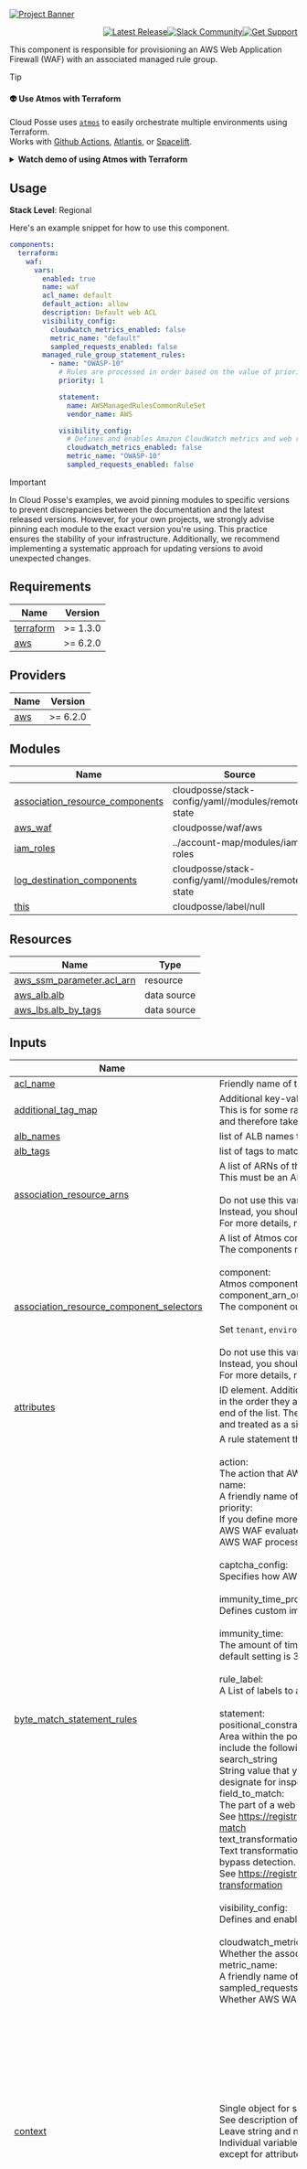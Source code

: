 

<!-- markdownlint-disable -->
<a href="https://cpco.io/homepage"><img src="https://github.com/cloudposse-terraform-components/aws-waf/blob/main/.github/banner.png?raw=true" alt="Project Banner"/></a><br/>


<p align="right"><a href="https://github.com/cloudposse-terraform-components/aws-waf/releases/latest"><img src="https://img.shields.io/github/release/cloudposse-terraform-components/aws-waf.svg?style=for-the-badge" alt="Latest Release"/></a><a href="https://slack.cloudposse.com"><img src="https://slack.cloudposse.com/for-the-badge.svg" alt="Slack Community"/></a><a href="https://cloudposse.com/support/"><img src="https://img.shields.io/badge/Get_Support-success.svg?style=for-the-badge" alt="Get Support"/></a>

</p>
<!-- markdownlint-restore -->

<!--




  ** DO NOT EDIT THIS FILE
  **
  ** This file was automatically generated by the `cloudposse/build-harness`.
  ** 1) Make all changes to `README.yaml`
  ** 2) Run `make init` (you only need to do this once)
  ** 3) Run`make readme` to rebuild this file.
  **
  ** (We maintain HUNDREDS of open source projects. This is how we maintain our sanity.)
  **





-->

This component is responsible for provisioning an AWS Web Application Firewall (WAF) with an associated managed rule
group.


> [!TIP]
> #### 👽 Use Atmos with Terraform
> Cloud Posse uses [`atmos`](https://atmos.tools) to easily orchestrate multiple environments using Terraform. <br/>
> Works with [Github Actions](https://atmos.tools/integrations/github-actions/), [Atlantis](https://atmos.tools/integrations/atlantis), or [Spacelift](https://atmos.tools/integrations/spacelift).
>
> <details>
> <summary><strong>Watch demo of using Atmos with Terraform</strong></summary>
> <img src="https://github.com/cloudposse/atmos/blob/main/docs/demo.gif?raw=true"/><br/>
> <i>Example of running <a href="https://atmos.tools"><code>atmos</code></a> to manage infrastructure from our <a href="https://atmos.tools/quick-start/">Quick Start</a> tutorial.</i>
> </details>





## Usage

**Stack Level**: Regional

Here's an example snippet for how to use this component.

```yaml
components:
  terraform:
    waf:
      vars:
        enabled: true
        name: waf
        acl_name: default
        default_action: allow
        description: Default web ACL
        visibility_config:
          cloudwatch_metrics_enabled: false
          metric_name: "default"
          sampled_requests_enabled: false
        managed_rule_group_statement_rules:
          - name: "OWASP-10"
            # Rules are processed in order based on the value of priority, lowest number first
            priority: 1

            statement:
              name: AWSManagedRulesCommonRuleSet
              vendor_name: AWS

            visibility_config:
              # Defines and enables Amazon CloudWatch metrics and web request sample collection.
              cloudwatch_metrics_enabled: false
              metric_name: "OWASP-10"
              sampled_requests_enabled: false
```

<!-- prettier-ignore-start -->
<!-- prettier-ignore-end -->

> [!IMPORTANT]
> In Cloud Posse's examples, we avoid pinning modules to specific versions to prevent discrepancies between the documentation
> and the latest released versions. However, for your own projects, we strongly advise pinning each module to the exact version
> you're using. This practice ensures the stability of your infrastructure. Additionally, we recommend implementing a systematic
> approach for updating versions to avoid unexpected changes.








<!-- markdownlint-disable -->
## Requirements

| Name | Version |
|------|---------|
| <a name="requirement_terraform"></a> [terraform](#requirement\_terraform) | >= 1.3.0 |
| <a name="requirement_aws"></a> [aws](#requirement\_aws) | >= 6.2.0 |

## Providers

| Name | Version |
|------|---------|
| <a name="provider_aws"></a> [aws](#provider\_aws) | >= 6.2.0 |

## Modules

| Name | Source | Version |
|------|--------|---------|
| <a name="module_association_resource_components"></a> [association\_resource\_components](#module\_association\_resource\_components) | cloudposse/stack-config/yaml//modules/remote-state | 1.8.0 |
| <a name="module_aws_waf"></a> [aws\_waf](#module\_aws\_waf) | cloudposse/waf/aws | 1.12.0 |
| <a name="module_iam_roles"></a> [iam\_roles](#module\_iam\_roles) | ../account-map/modules/iam-roles | n/a |
| <a name="module_log_destination_components"></a> [log\_destination\_components](#module\_log\_destination\_components) | cloudposse/stack-config/yaml//modules/remote-state | 1.8.0 |
| <a name="module_this"></a> [this](#module\_this) | cloudposse/label/null | 0.25.0 |

## Resources

| Name | Type |
|------|------|
| [aws_ssm_parameter.acl_arn](https://registry.terraform.io/providers/hashicorp/aws/latest/docs/resources/ssm_parameter) | resource |
| [aws_alb.alb](https://registry.terraform.io/providers/hashicorp/aws/latest/docs/data-sources/alb) | data source |
| [aws_lbs.alb_by_tags](https://registry.terraform.io/providers/hashicorp/aws/latest/docs/data-sources/lbs) | data source |

## Inputs

| Name | Description | Type | Default | Required |
|------|-------------|------|---------|:--------:|
| <a name="input_acl_name"></a> [acl\_name](#input\_acl\_name) | Friendly name of the ACL. The ACL ARN will be stored in SSM under {ssm\_path\_prefix}/{acl\_name}/arn | `string` | n/a | yes |
| <a name="input_additional_tag_map"></a> [additional\_tag\_map](#input\_additional\_tag\_map) | Additional key-value pairs to add to each map in `tags_as_list_of_maps`. Not added to `tags` or `id`.<br/>This is for some rare cases where resources want additional configuration of tags<br/>and therefore take a list of maps with tag key, value, and additional configuration. | `map(string)` | `{}` | no |
| <a name="input_alb_names"></a> [alb\_names](#input\_alb\_names) | list of ALB names to associate with the web ACL. | `list(string)` | `[]` | no |
| <a name="input_alb_tags"></a> [alb\_tags](#input\_alb\_tags) | list of tags to match one or more ALBs to associate with the web ACL. | `list(map(string))` | `[]` | no |
| <a name="input_association_resource_arns"></a> [association\_resource\_arns](#input\_association\_resource\_arns) | A list of ARNs of the resources to associate with the web ACL.<br/>This must be an ARN of an Application Load Balancer, Amazon API Gateway stage, or AWS AppSync.<br/><br/>Do not use this variable to associate a Cloudfront Distribution.<br/>Instead, you should use the `web_acl_id` property on the `cloudfront_distribution` resource.<br/>For more details, refer to https://docs.aws.amazon.com/waf/latest/APIReference/API_AssociateWebACL.html | `list(string)` | `[]` | no |
| <a name="input_association_resource_component_selectors"></a> [association\_resource\_component\_selectors](#input\_association\_resource\_component\_selectors) | A list of Atmos component selectors to get from the remote state and associate their ARNs with the web ACL.<br/>The components must be Application Load Balancers, Amazon API Gateway stages, or AWS AppSync.<br/><br/>component:<br/>  Atmos component name<br/>component\_arn\_output:<br/>  The component output that defines the component ARN<br/><br/>Set `tenant`, `environment` and `stage` if the components are in different OUs, regions or accounts.<br/><br/>Do not use this variable to select a Cloudfront Distribution component.<br/>Instead, you should use the `web_acl_id` property on the `cloudfront_distribution` resource.<br/>For more details, refer to https://docs.aws.amazon.com/waf/latest/APIReference/API_AssociateWebACL.html | <pre>list(object({<br/>    component            = string<br/>    namespace            = optional(string, null)<br/>    tenant               = optional(string, null)<br/>    environment          = optional(string, null)<br/>    stage                = optional(string, null)<br/>    component_arn_output = string<br/>  }))</pre> | `[]` | no |
| <a name="input_attributes"></a> [attributes](#input\_attributes) | ID element. Additional attributes (e.g. `workers` or `cluster`) to add to `id`,<br/>in the order they appear in the list. New attributes are appended to the<br/>end of the list. The elements of the list are joined by the `delimiter`<br/>and treated as a single ID element. | `list(string)` | `[]` | no |
| <a name="input_byte_match_statement_rules"></a> [byte\_match\_statement\_rules](#input\_byte\_match\_statement\_rules) | A rule statement that defines a string match search for AWS WAF to apply to web requests.<br/><br/>action:<br/>  The action that AWS WAF should take on a web request when it matches the rule's statement.<br/>name:<br/>  A friendly name of the rule.<br/>priority:<br/>  If you define more than one Rule in a WebACL,<br/>  AWS WAF evaluates each request against the rules in order based on the value of priority.<br/>  AWS WAF processes rules with lower priority first.<br/><br/>captcha\_config:<br/>Specifies how AWS WAF should handle CAPTCHA evaluations.<br/><br/>immunity\_time\_property:<br/>  Defines custom immunity time.<br/><br/>  immunity\_time:<br/>  The amount of time, in seconds, that a CAPTCHA or challenge timestamp is considered valid by AWS WAF. The default setting is 300.<br/><br/>rule\_label:<br/>  A List of labels to apply to web requests that match the rule match statement<br/><br/>statement:<br/>  positional\_constraint:<br/>    Area within the portion of a web request that you want AWS WAF to search for search\_string. Valid values include the following: EXACTLY, STARTS\_WITH, ENDS\_WITH, CONTAINS, CONTAINS\_WORD.<br/>  search\_string<br/>    String value that you want AWS WAF to search for. AWS WAF searches only in the part of web requests that you designate for inspection in field\_to\_match.<br/>  field\_to\_match:<br/>    The part of a web request that you want AWS WAF to inspect.<br/>    See https://registry.terraform.io/providers/hashicorp/aws/latest/docs/resources/wafv2_web_acl#field-to-match<br/>  text\_transformation:<br/>    Text transformations eliminate some of the unusual formatting that attackers use in web requests in an effort to bypass detection.<br/>    See https://registry.terraform.io/providers/hashicorp/aws/latest/docs/resources/wafv2_web_acl#text-transformation<br/><br/>visibility\_config:<br/>  Defines and enables Amazon CloudWatch metrics and web request sample collection.<br/><br/>  cloudwatch\_metrics\_enabled:<br/>    Whether the associated resource sends metrics to CloudWatch.<br/>  metric\_name:<br/>    A friendly name of the CloudWatch metric.<br/>  sampled\_requests\_enabled:<br/>    Whether AWS WAF should store a sampling of the web requests that match the rules. | <pre>list(object({<br/>    name     = string<br/>    priority = number<br/>    action   = string<br/>    captcha_config = optional(object({<br/>      immunity_time_property = object({<br/>        immunity_time = number<br/>      })<br/>    }), null)<br/>    rule_label = optional(list(string), null)<br/>    statement  = any<br/>    visibility_config = optional(object({<br/>      cloudwatch_metrics_enabled = optional(bool)<br/>      metric_name                = string<br/>      sampled_requests_enabled   = optional(bool)<br/>    }), null)<br/>  }))</pre> | `null` | no |
| <a name="input_context"></a> [context](#input\_context) | Single object for setting entire context at once.<br/>See description of individual variables for details.<br/>Leave string and numeric variables as `null` to use default value.<br/>Individual variable settings (non-null) override settings in context object,<br/>except for attributes, tags, and additional\_tag\_map, which are merged. | `any` | <pre>{<br/>  "additional_tag_map": {},<br/>  "attributes": [],<br/>  "delimiter": null,<br/>  "descriptor_formats": {},<br/>  "enabled": true,<br/>  "environment": null,<br/>  "id_length_limit": null,<br/>  "label_key_case": null,<br/>  "label_order": [],<br/>  "label_value_case": null,<br/>  "labels_as_tags": [<br/>    "unset"<br/>  ],<br/>  "name": null,<br/>  "namespace": null,<br/>  "regex_replace_chars": null,<br/>  "stage": null,<br/>  "tags": {},<br/>  "tenant": null<br/>}</pre> | no |
| <a name="input_custom_response_body"></a> [custom\_response\_body](#input\_custom\_response\_body) | Defines custom response bodies that can be referenced by custom\_response actions.<br/>The map keys are used as the `key` attribute which is a unique key identifying the custom response body.<br/>content:<br/>  Payload of the custom response.<br/>  The response body can be plain text, HTML or JSON and cannot exceed 4KB in size.<br/>content\_type:<br/>  Content Type of Response Body.<br/>  Valid values are `TEXT_PLAIN`, `TEXT_HTML`, or `APPLICATION_JSON`. | <pre>map(object({<br/>    content      = string<br/>    content_type = string<br/>  }))</pre> | `{}` | no |
| <a name="input_default_action"></a> [default\_action](#input\_default\_action) | Specifies that AWS WAF should allow requests by default. Possible values: `allow`, `block`. | `string` | `"block"` | no |
| <a name="input_default_block_response"></a> [default\_block\_response](#input\_default\_block\_response) | A HTTP response code that is sent when default action is used. Only takes effect if default\_action is set to `block`. | `string` | `null` | no |
| <a name="input_delimiter"></a> [delimiter](#input\_delimiter) | Delimiter to be used between ID elements.<br/>Defaults to `-` (hyphen). Set to `""` to use no delimiter at all. | `string` | `null` | no |
| <a name="input_description"></a> [description](#input\_description) | A friendly description of the WebACL. | `string` | `"Managed by Terraform"` | no |
| <a name="input_descriptor_formats"></a> [descriptor\_formats](#input\_descriptor\_formats) | Describe additional descriptors to be output in the `descriptors` output map.<br/>Map of maps. Keys are names of descriptors. Values are maps of the form<br/>`{<br/>  format = string<br/>  labels = list(string)<br/>}`<br/>(Type is `any` so the map values can later be enhanced to provide additional options.)<br/>`format` is a Terraform format string to be passed to the `format()` function.<br/>`labels` is a list of labels, in order, to pass to `format()` function.<br/>Label values will be normalized before being passed to `format()` so they will be<br/>identical to how they appear in `id`.<br/>Default is `{}` (`descriptors` output will be empty). | `any` | `{}` | no |
| <a name="input_enabled"></a> [enabled](#input\_enabled) | Set to false to prevent the module from creating any resources | `bool` | `null` | no |
| <a name="input_environment"></a> [environment](#input\_environment) | ID element. Usually used for region e.g. 'uw2', 'us-west-2', OR role 'prod', 'staging', 'dev', 'UAT' | `string` | `null` | no |
| <a name="input_geo_allowlist_statement_rules"></a> [geo\_allowlist\_statement\_rules](#input\_geo\_allowlist\_statement\_rules) | A rule statement used to identify a list of allowed countries which should not be blocked by the WAF.<br/><br/>name:<br/>  A friendly name of the rule.<br/>priority:<br/>  If you define more than one Rule in a WebACL,<br/>  AWS WAF evaluates each request against the rules in order based on the value of priority.<br/>  AWS WAF processes rules with lower priority first.<br/><br/>captcha\_config:<br/>Specifies how AWS WAF should handle CAPTCHA evaluations.<br/><br/>immunity\_time\_property:<br/>  Defines custom immunity time.<br/><br/>  immunity\_time:<br/>  The amount of time, in seconds, that a CAPTCHA or challenge timestamp is considered valid by AWS WAF. The default setting is 300.<br/><br/>rule\_label:<br/>  A List of labels to apply to web requests that match the rule match statement<br/><br/>statement:<br/>  country\_codes:<br/>    A list of two-character country codes.<br/>  forwarded\_ip\_config:<br/>    fallback\_behavior:<br/>      The match status to assign to the web request if the request doesn't have a valid IP address in the specified position.<br/>      Possible values: `MATCH`, `NO_MATCH`<br/>    header\_name:<br/>      The name of the HTTP header to use for the IP address.<br/><br/>visibility\_config:<br/>  Defines and enables Amazon CloudWatch metrics and web request sample collection.<br/><br/>  cloudwatch\_metrics\_enabled:<br/>    Whether the associated resource sends metrics to CloudWatch.<br/>  metric\_name:<br/>    A friendly name of the CloudWatch metric.<br/>  sampled\_requests\_enabled:<br/>    Whether AWS WAF should store a sampling of the web requests that match the rules. | <pre>list(object({<br/>    name     = string<br/>    priority = number<br/>    action   = string<br/>    captcha_config = optional(object({<br/>      immunity_time_property = object({<br/>        immunity_time = number<br/>      })<br/>    }), null)<br/>    rule_label = optional(list(string), null)<br/>    statement  = any<br/>    visibility_config = optional(object({<br/>      cloudwatch_metrics_enabled = optional(bool)<br/>      metric_name                = string<br/>      sampled_requests_enabled   = optional(bool)<br/>    }), null)<br/>  }))</pre> | `null` | no |
| <a name="input_geo_match_statement_rules"></a> [geo\_match\_statement\_rules](#input\_geo\_match\_statement\_rules) | A rule statement used to identify web requests based on country of origin.<br/><br/>action:<br/>  The action that AWS WAF should take on a web request when it matches the rule's statement.<br/>name:<br/>  A friendly name of the rule.<br/>priority:<br/>  If you define more than one Rule in a WebACL,<br/>  AWS WAF evaluates each request against the rules in order based on the value of priority.<br/>  AWS WAF processes rules with lower priority first.<br/><br/>captcha\_config:<br/>Specifies how AWS WAF should handle CAPTCHA evaluations.<br/><br/>immunity\_time\_property:<br/>  Defines custom immunity time.<br/><br/>  immunity\_time:<br/>  The amount of time, in seconds, that a CAPTCHA or challenge timestamp is considered valid by AWS WAF. The default setting is 300.<br/><br/>rule\_label:<br/>  A List of labels to apply to web requests that match the rule match statement<br/><br/>statement:<br/>  country\_codes:<br/>    A list of two-character country codes.<br/>  forwarded\_ip\_config:<br/>    fallback\_behavior:<br/>      The match status to assign to the web request if the request doesn't have a valid IP address in the specified position.<br/>      Possible values: `MATCH`, `NO_MATCH`<br/>    header\_name:<br/>      The name of the HTTP header to use for the IP address.<br/><br/>visibility\_config:<br/>  Defines and enables Amazon CloudWatch metrics and web request sample collection.<br/><br/>  cloudwatch\_metrics\_enabled:<br/>    Whether the associated resource sends metrics to CloudWatch.<br/>  metric\_name:<br/>    A friendly name of the CloudWatch metric.<br/>  sampled\_requests\_enabled:<br/>    Whether AWS WAF should store a sampling of the web requests that match the rules. | <pre>list(object({<br/>    name     = string<br/>    priority = number<br/>    action   = string<br/>    captcha_config = optional(object({<br/>      immunity_time_property = object({<br/>        immunity_time = number<br/>      })<br/>    }), null)<br/>    rule_label = optional(list(string), null)<br/>    statement  = any<br/>    visibility_config = optional(object({<br/>      cloudwatch_metrics_enabled = optional(bool)<br/>      metric_name                = string<br/>      sampled_requests_enabled   = optional(bool)<br/>    }), null)<br/>  }))</pre> | `null` | no |
| <a name="input_id_length_limit"></a> [id\_length\_limit](#input\_id\_length\_limit) | Limit `id` to this many characters (minimum 6).<br/>Set to `0` for unlimited length.<br/>Set to `null` for keep the existing setting, which defaults to `0`.<br/>Does not affect `id_full`. | `number` | `null` | no |
| <a name="input_ip_set_reference_statement_rules"></a> [ip\_set\_reference\_statement\_rules](#input\_ip\_set\_reference\_statement\_rules) | A rule statement used to detect web requests coming from particular IP addresses or address ranges.<br/><br/>action:<br/>  The action that AWS WAF should take on a web request when it matches the rule's statement.<br/>name:<br/>  A friendly name of the rule.<br/>priority:<br/>  If you define more than one Rule in a WebACL,<br/>  AWS WAF evaluates each request against the rules in order based on the value of priority.<br/>  AWS WAF processes rules with lower priority first.<br/><br/>captcha\_config:<br/>Specifies how AWS WAF should handle CAPTCHA evaluations.<br/><br/>immunity\_time\_property:<br/>  Defines custom immunity time.<br/><br/>  immunity\_time:<br/>  The amount of time, in seconds, that a CAPTCHA or challenge timestamp is considered valid by AWS WAF. The default setting is 300.<br/><br/>rule\_label:<br/>  A List of labels to apply to web requests that match the rule match statement<br/><br/>statement:<br/>  arn:<br/>    The ARN of the IP Set that this statement references.<br/>  ip\_set:<br/>    Defines a new IP Set<br/><br/>    description:<br/>      A friendly description of the IP Set<br/>    addresses:<br/>      Contains an array of strings that specifies zero or more IP addresses or blocks of IP addresses.<br/>      All addresses must be specified using Classless Inter-Domain Routing (CIDR) notation.<br/>    ip\_address\_version:<br/>      Specify `IPV4` or `IPV6`<br/>  ip\_set\_forwarded\_ip\_config:<br/>    fallback\_behavior:<br/>      The match status to assign to the web request if the request doesn't have a valid IP address in the specified position.<br/>      Possible values: `MATCH`, `NO_MATCH`<br/>    header\_name:<br/>      The name of the HTTP header to use for the IP address.<br/>    position:<br/>      The position in the header to search for the IP address.<br/>      Possible values include: `FIRST`, `LAST`, or `ANY`.<br/><br/>visibility\_config:<br/>  Defines and enables Amazon CloudWatch metrics and web request sample collection.<br/><br/>  cloudwatch\_metrics\_enabled:<br/>    Whether the associated resource sends metrics to CloudWatch.<br/>  metric\_name:<br/>    A friendly name of the CloudWatch metric.<br/>  sampled\_requests\_enabled:<br/>    Whether AWS WAF should store a sampling of the web requests that match the rules. | <pre>list(object({<br/>    name     = string<br/>    priority = number<br/>    action   = string<br/>    captcha_config = optional(object({<br/>      immunity_time_property = object({<br/>        immunity_time = number<br/>      })<br/>    }), null)<br/>    rule_label = optional(list(string), null)<br/>    statement  = any<br/>    visibility_config = optional(object({<br/>      cloudwatch_metrics_enabled = optional(bool)<br/>      metric_name                = string<br/>      sampled_requests_enabled   = optional(bool)<br/>    }), null)<br/>  }))</pre> | `null` | no |
| <a name="input_label_key_case"></a> [label\_key\_case](#input\_label\_key\_case) | Controls the letter case of the `tags` keys (label names) for tags generated by this module.<br/>Does not affect keys of tags passed in via the `tags` input.<br/>Possible values: `lower`, `title`, `upper`.<br/>Default value: `title`. | `string` | `null` | no |
| <a name="input_label_order"></a> [label\_order](#input\_label\_order) | The order in which the labels (ID elements) appear in the `id`.<br/>Defaults to ["namespace", "environment", "stage", "name", "attributes"].<br/>You can omit any of the 6 labels ("tenant" is the 6th), but at least one must be present. | `list(string)` | `null` | no |
| <a name="input_label_value_case"></a> [label\_value\_case](#input\_label\_value\_case) | Controls the letter case of ID elements (labels) as included in `id`,<br/>set as tag values, and output by this module individually.<br/>Does not affect values of tags passed in via the `tags` input.<br/>Possible values: `lower`, `title`, `upper` and `none` (no transformation).<br/>Set this to `title` and set `delimiter` to `""` to yield Pascal Case IDs.<br/>Default value: `lower`. | `string` | `null` | no |
| <a name="input_labels_as_tags"></a> [labels\_as\_tags](#input\_labels\_as\_tags) | Set of labels (ID elements) to include as tags in the `tags` output.<br/>Default is to include all labels.<br/>Tags with empty values will not be included in the `tags` output.<br/>Set to `[]` to suppress all generated tags.<br/>**Notes:**<br/>  The value of the `name` tag, if included, will be the `id`, not the `name`.<br/>  Unlike other `null-label` inputs, the initial setting of `labels_as_tags` cannot be<br/>  changed in later chained modules. Attempts to change it will be silently ignored. | `set(string)` | <pre>[<br/>  "default"<br/>]</pre> | no |
| <a name="input_log_destination_component_selectors"></a> [log\_destination\_component\_selectors](#input\_log\_destination\_component\_selectors) | A list of Atmos component selectors to get from the remote state and associate their names/ARNs with the WAF logs.<br/>The components must be Amazon Kinesis Data Firehose, CloudWatch Log Group, or S3 bucket.<br/><br/>component:<br/>  Atmos component name<br/>component\_output:<br/>  The component output that defines the component name or ARN<br/><br/>Set `tenant`, `environment` and `stage` if the components are in different OUs, regions or accounts.<br/><br/>Note: data firehose, log group, or bucket name must be prefixed with `aws-waf-logs-`,<br/>e.g. `aws-waf-logs-example-firehose`, `aws-waf-logs-example-log-group`, or `aws-waf-logs-example-bucket`. | <pre>list(object({<br/>    component        = string<br/>    namespace        = optional(string, null)<br/>    tenant           = optional(string, null)<br/>    environment      = optional(string, null)<br/>    stage            = optional(string, null)<br/>    component_output = string<br/>  }))</pre> | `[]` | no |
| <a name="input_log_destination_configs"></a> [log\_destination\_configs](#input\_log\_destination\_configs) | A list of resource names/ARNs to associate Amazon Kinesis Data Firehose, Cloudwatch Log log group, or S3 bucket with the WAF logs.<br/>Note: data firehose, log group, or bucket name must be prefixed with `aws-waf-logs-`,<br/>e.g. `aws-waf-logs-example-firehose`, `aws-waf-logs-example-log-group`, or `aws-waf-logs-example-bucket`. | `list(string)` | `[]` | no |
| <a name="input_logging_filter"></a> [logging\_filter](#input\_logging\_filter) | A configuration block that specifies which web requests are kept in the logs and which are dropped.<br/>You can filter on the rule action and on the web request labels that were applied by matching rules during web ACL evaluation. | <pre>object({<br/>    default_behavior = string<br/>    filter = list(object({<br/>      behavior    = string<br/>      requirement = string<br/>      condition = list(object({<br/>        action_condition = optional(object({<br/>          action = string<br/>        }), null)<br/>        label_name_condition = optional(object({<br/>          label_name = string<br/>        }), null)<br/>      }))<br/>    }))<br/>  })</pre> | `null` | no |
| <a name="input_managed_rule_group_statement_rules"></a> [managed\_rule\_group\_statement\_rules](#input\_managed\_rule\_group\_statement\_rules) | A rule statement used to run the rules that are defined in a managed rule group.<br/><br/>name:<br/>  A friendly name of the rule.<br/>priority:<br/>  If you define more than one Rule in a WebACL,<br/>  AWS WAF evaluates each request against the rules in order based on the value of priority.<br/>  AWS WAF processes rules with lower priority first.<br/><br/>override\_action:<br/>  The override action to apply to the rules in a rule group.<br/>  Possible values: `count`, `none`<br/><br/>captcha\_config:<br/>Specifies how AWS WAF should handle CAPTCHA evaluations.<br/><br/>immunity\_time\_property:<br/>  Defines custom immunity time.<br/><br/>  immunity\_time:<br/>  The amount of time, in seconds, that a CAPTCHA or challenge timestamp is considered valid by AWS WAF. The default setting is 300.<br/><br/>rule\_label:<br/>  A List of labels to apply to web requests that match the rule match statement<br/><br/>statement:<br/>  name:<br/>    The name of the managed rule group.<br/>  vendor\_name:<br/>    The name of the managed rule group vendor.<br/>  version:<br/>    The version of the managed rule group.<br/>    You can set `Version_1.0` or `Version_1.1` etc. If you want to use the default version, do not set anything.<br/>  scope\_down\_not\_statement\_enabled:<br/>    Whether to wrap the scope\_down\_statement inside of a not\_statement.<br/>    Refer to https://docs.aws.amazon.com/waf/latest/developerguide/waf-bot-control-example-scope-down-your-bot.html<br/>  scope\_down\_statement:<br/>    Nested statement that narrows the scope of the rate-based statement to matching web requests.<br/>  rule\_action\_override:<br/>    Action settings to use in the place of the rule actions that are configured inside the rule group.<br/>    You specify one override for each rule whose action you want to change.<br/>  managed\_rule\_group\_configs:<br/>    Additional information that's used by a managed rule group. Only one rule attribute is allowed in each config.<br/>    Refer to https://docs.aws.amazon.com/waf/latest/developerguide/aws-managed-rule-groups-list.html for more details.<br/><br/>visibility\_config:<br/>  Defines and enables Amazon CloudWatch metrics and web request sample collection.<br/><br/>  cloudwatch\_metrics\_enabled:<br/>    Whether the associated resource sends metrics to CloudWatch.<br/>  metric\_name:<br/>    A friendly name of the CloudWatch metric.<br/>  sampled\_requests\_enabled:<br/>    Whether AWS WAF should store a sampling of the web requests that match the rules. | <pre>list(object({<br/>    name            = string<br/>    priority        = number<br/>    override_action = optional(string)<br/>    captcha_config = optional(object({<br/>      immunity_time_property = object({<br/>        immunity_time = number<br/>      })<br/>    }), null)<br/>    rule_label = optional(list(string), null)<br/>    statement = object({<br/>      name                             = string<br/>      vendor_name                      = string<br/>      version                          = optional(string)<br/>      scope_down_not_statement_enabled = optional(bool, false)<br/>      scope_down_statement = optional(object({<br/>        byte_match_statement = object({<br/>          positional_constraint = string<br/>          search_string         = string<br/>          field_to_match = object({<br/>            all_query_arguments   = optional(bool)<br/>            body                  = optional(bool)<br/>            method                = optional(bool)<br/>            query_string          = optional(bool)<br/>            single_header         = optional(object({ name = string }))<br/>            single_query_argument = optional(object({ name = string }))<br/>            uri_path              = optional(bool)<br/>          })<br/>          text_transformation = list(object({<br/>            priority = number<br/>            type     = string<br/>          }))<br/>        })<br/>      }), null)<br/>      rule_action_override = optional(map(object({<br/>        action = string<br/>        custom_request_handling = optional(object({<br/>          insert_header = object({<br/>            name  = string<br/>            value = string<br/>          })<br/>        }), null)<br/>        custom_response = optional(object({<br/>          response_code = string<br/>          response_header = optional(object({<br/>            name  = string<br/>            value = string<br/>          }), null)<br/>        }), null)<br/>      })), null)<br/>      managed_rule_group_configs = optional(list(object({<br/>        aws_managed_rules_anti_ddos_rule_set = optional(object({<br/>          sensitivity_to_block = optional(string)<br/>          client_side_action_config = optional(object({<br/>            challenge = object({<br/>              usage_of_action = string<br/>              sensitivity     = optional(string)<br/>              exempt_uri_regular_expression = optional(list(object({<br/>                regex_string = string<br/>              })))<br/>            })<br/>          }))<br/>        }))<br/>        aws_managed_rules_bot_control_rule_set = optional(object({<br/>          inspection_level        = string<br/>          enable_machine_learning = optional(bool, true)<br/>        }), null)<br/>        aws_managed_rules_atp_rule_set = optional(object({<br/>          enable_regex_in_path = optional(bool)<br/>          login_path           = string<br/>          request_inspection = optional(object({<br/>            payload_type = string<br/>            password_field = object({<br/>              identifier = string<br/>            })<br/>            username_field = object({<br/>              identifier = string<br/>            })<br/>          }), null)<br/>          response_inspection = optional(object({<br/>            body_contains = optional(object({<br/>              success_strings = list(string)<br/>              failure_strings = list(string)<br/>            }), null)<br/>            header = optional(object({<br/>              name           = string<br/>              success_values = list(string)<br/>              failure_values = list(string)<br/>            }), null)<br/>            json = optional(object({<br/><br/>              identifier      = string<br/>              success_strings = list(string)<br/>              failure_strings = list(string)<br/>            }), null)<br/>            status_code = optional(object({<br/>              success_codes = list(string)<br/>              failure_codes = list(string)<br/>            }), null)<br/>          }), null)<br/>        }), null)<br/>      })), null)<br/>    })<br/>    visibility_config = optional(object({<br/>      cloudwatch_metrics_enabled = optional(bool)<br/>      metric_name                = string<br/>      sampled_requests_enabled   = optional(bool)<br/>    }), null)<br/>  }))</pre> | `null` | no |
| <a name="input_name"></a> [name](#input\_name) | ID element. Usually the component or solution name, e.g. 'app' or 'jenkins'.<br/>This is the only ID element not also included as a `tag`.<br/>The "name" tag is set to the full `id` string. There is no tag with the value of the `name` input. | `string` | `null` | no |
| <a name="input_namespace"></a> [namespace](#input\_namespace) | ID element. Usually an abbreviation of your organization name, e.g. 'eg' or 'cp', to help ensure generated IDs are globally unique | `string` | `null` | no |
| <a name="input_rate_based_statement_rules"></a> [rate\_based\_statement\_rules](#input\_rate\_based\_statement\_rules) | A rate-based rule tracks the rate of requests for each originating IP address,<br/>and triggers the rule action when the rate exceeds a limit that you specify on the number of requests in any 5-minute time span.<br/><br/>action:<br/>  The action that AWS WAF should take on a web request when it matches the rule's statement.<br/>name:<br/>  A friendly name of the rule.<br/>priority:<br/>  If you define more than one Rule in a WebACL,<br/>  AWS WAF evaluates each request against the rules in order based on the value of priority.<br/>  AWS WAF processes rules with lower priority first.<br/><br/>captcha\_config:<br/>Specifies how AWS WAF should handle CAPTCHA evaluations.<br/><br/>immunity\_time\_property:<br/>  Defines custom immunity time.<br/><br/>  immunity\_time:<br/>  The amount of time, in seconds, that a CAPTCHA or challenge timestamp is considered valid by AWS WAF. The default setting is 300.<br/><br/>rule\_label:<br/>  A List of labels to apply to web requests that match the rule match statement<br/><br/>statement:<br/>  aggregate\_key\_type:<br/>    Setting that indicates how to aggregate the request counts.<br/>    Possible values include: `FORWARDED_IP` or `IP`<br/>  limit:<br/>    The limit on requests per 5-minute period for a single originating IP address.<br/>  evaluation\_window\_sec:<br/>    The amount of time, in seconds, that AWS WAF should include in its request counts, looking back from the current time.<br/>    Valid values are 60, 120, 300, and 600. Defaults to 300 (5 minutes).<br/>  forwarded\_ip\_config:<br/>    fallback\_behavior:<br/>      The match status to assign to the web request if the request doesn't have a valid IP address in the specified position.<br/>      Possible values: `MATCH`, `NO_MATCH`<br/>    header\_name:<br/>      The name of the HTTP header to use for the IP address.<br/>  byte\_match\_statement:<br/>    field\_to\_match:<br/>      Part of a web request that you want AWS WAF to inspect.<br/>    positional\_constraint:<br/>      Area within the portion of a web request that you want AWS WAF to search for search\_string.<br/>      Valid values include the following: `EXACTLY`, `STARTS_WITH`, `ENDS_WITH`, `CONTAINS`, `CONTAINS_WORD`.<br/>    search\_string:<br/>      String value that you want AWS WAF to search for.<br/>      AWS WAF searches only in the part of web requests that you designate for inspection in `field_to_match`.<br/>      The maximum length of the value is 50 bytes.<br/>    text\_transformation:<br/>      Text transformations eliminate some of the unusual formatting that attackers use in web requests in an effort to bypass detection.<br/>      See https://registry.terraform.io/providers/hashicorp/aws/latest/docs/resources/wafv2_web_acl#text-transformation<br/><br/>visibility\_config:<br/>  Defines and enables Amazon CloudWatch metrics and web request sample collection.<br/><br/>  cloudwatch\_metrics\_enabled:<br/>    Whether the associated resource sends metrics to CloudWatch.<br/>  metric\_name:<br/>    A friendly name of the CloudWatch metric.<br/>  sampled\_requests\_enabled:<br/>    Whether AWS WAF should store a sampling of the web requests that match the rules. | <pre>list(object({<br/>    name     = string<br/>    priority = number<br/>    action   = string<br/>    captcha_config = optional(object({<br/>      immunity_time_property = object({<br/>        immunity_time = number<br/>      })<br/>    }), null)<br/>    rule_label = optional(list(string), null)<br/>    statement = object({<br/>      limit                 = number<br/>      aggregate_key_type    = string<br/>      evaluation_window_sec = optional(number)<br/>      forwarded_ip_config = optional(object({<br/>        fallback_behavior = string<br/>        header_name       = string<br/>      }), null)<br/>      scope_down_statement = optional(object({<br/>        byte_match_statement = object({<br/>          positional_constraint = string<br/>          search_string         = string<br/>          field_to_match = object({<br/>            all_query_arguments   = optional(bool)<br/>            body                  = optional(bool)<br/>            method                = optional(bool)<br/>            query_string          = optional(bool)<br/>            single_header         = optional(object({ name = string }))<br/>            single_query_argument = optional(object({ name = string }))<br/>            uri_path              = optional(bool)<br/>          })<br/>          text_transformation = list(object({<br/>            priority = number<br/>            type     = string<br/>          }))<br/>        })<br/>      }), null)<br/>    })<br/>    visibility_config = optional(object({<br/>      cloudwatch_metrics_enabled = optional(bool)<br/>      metric_name                = string<br/>      sampled_requests_enabled   = optional(bool)<br/>    }), null)<br/>  }))</pre> | `null` | no |
| <a name="input_redacted_fields"></a> [redacted\_fields](#input\_redacted\_fields) | The parts of the request that you want to keep out of the logs.<br/>You can only specify one of the following: `method`, `query_string`, `single_header`, or `uri_path`<br/><br/>method:<br/>  Whether to enable redaction of the HTTP method.<br/>  The method indicates the type of operation that the request is asking the origin to perform.<br/>uri\_path:<br/>  Whether to enable redaction of the URI path.<br/>  This is the part of a web request that identifies a resource.<br/>query\_string:<br/>  Whether to enable redaction of the query string.<br/>  This is the part of a URL that appears after a `?` character, if any.<br/>single\_header:<br/>  The list of names of the query headers to redact. | <pre>map(object({<br/>    method        = optional(bool, false)<br/>    uri_path      = optional(bool, false)<br/>    query_string  = optional(bool, false)<br/>    single_header = optional(list(string), null)<br/>  }))</pre> | `{}` | no |
| <a name="input_regex_match_statement_rules"></a> [regex\_match\_statement\_rules](#input\_regex\_match\_statement\_rules) | A rule statement used to search web request components for a match against a single regular expression.<br/><br/>action:<br/>  The action that AWS WAF should take on a web request when it matches the rule's statement.<br/>name:<br/>  A friendly name of the rule.<br/>priority:<br/>  If you define more than one Rule in a WebACL,<br/>  AWS WAF evaluates each request against the rules in order based on the value of priority.<br/>  AWS WAF processes rules with lower priority first.<br/><br/>captcha\_config:<br/>Specifies how AWS WAF should handle CAPTCHA evaluations.<br/><br/>immunity\_time\_property:<br/>  Defines custom immunity time.<br/><br/>  immunity\_time:<br/>  The amount of time, in seconds, that a CAPTCHA or challenge timestamp is considered valid by AWS WAF. The default setting is 300.<br/><br/>rule\_label:<br/>  A List of labels to apply to web requests that match the rule match statement<br/><br/>statement:<br/>  regex\_string:<br/>    String representing the regular expression. Minimum of 1 and maximum of 512 characters.<br/>  field\_to\_match:<br/>    The part of a web request that you want AWS WAF to inspect.<br/>    See https://registry.terraform.io/providers/hashicorp/aws/latest/docs/resources/wafv2_web_acl.html#field_to_match<br/>  text\_transformation:<br/>    Text transformations eliminate some of the unusual formatting that attackers use in web requests in an effort to bypass detection. At least one required.<br/>    See https://registry.terraform.io/providers/hashicorp/aws/latest/docs/resources/wafv2_web_acl#text-transformation<br/><br/>visibility\_config:<br/>  Defines and enables Amazon CloudWatch metrics and web request sample collection.<br/><br/>  cloudwatch\_metrics\_enabled:<br/>    Whether the associated resource sends metrics to CloudWatch.<br/>  metric\_name:<br/>    A friendly name of the CloudWatch metric.<br/>  sampled\_requests\_enabled:<br/>    Whether AWS WAF should store a sampling of the web requests that match the rules. | <pre>list(object({<br/>    name     = string<br/>    priority = number<br/>    action   = string<br/>    captcha_config = optional(object({<br/>      immunity_time_property = object({<br/>        immunity_time = number<br/>      })<br/>    }), null)<br/>    rule_label = optional(list(string), null)<br/>    statement  = any<br/>    visibility_config = optional(object({<br/>      cloudwatch_metrics_enabled = optional(bool)<br/>      metric_name                = string<br/>      sampled_requests_enabled   = optional(bool)<br/>    }), null)<br/>  }))</pre> | `null` | no |
| <a name="input_regex_pattern_set_reference_statement_rules"></a> [regex\_pattern\_set\_reference\_statement\_rules](#input\_regex\_pattern\_set\_reference\_statement\_rules) | A rule statement used to search web request components for matches with regular expressions.<br/><br/>action:<br/>  The action that AWS WAF should take on a web request when it matches the rule's statement.<br/>name:<br/>  A friendly name of the rule.<br/>priority:<br/>  If you define more than one Rule in a WebACL,<br/>  AWS WAF evaluates each request against the rules in order based on the value of priority.<br/>  AWS WAF processes rules with lower priority first.<br/><br/>captcha\_config:<br/>Specifies how AWS WAF should handle CAPTCHA evaluations.<br/><br/>immunity\_time\_property:<br/>  Defines custom immunity time.<br/><br/>  immunity\_time:<br/>  The amount of time, in seconds, that a CAPTCHA or challenge timestamp is considered valid by AWS WAF. The default setting is 300.<br/><br/>rule\_label:<br/>  A List of labels to apply to web requests that match the rule match statement<br/><br/>statement:<br/>  arn:<br/>    The Amazon Resource Name (ARN) of the Regex Pattern Set that this statement references.<br/>  field\_to\_match:<br/>    The part of a web request that you want AWS WAF to inspect.<br/>    See https://registry.terraform.io/providers/hashicorp/aws/latest/docs/resources/wafv2_web_acl#field-to-match<br/>  text\_transformation:<br/>    Text transformations eliminate some of the unusual formatting that attackers use in web requests in an effort to bypass detection.<br/>    See https://registry.terraform.io/providers/hashicorp/aws/latest/docs/resources/wafv2_web_acl#text-transformation<br/><br/>visibility\_config:<br/>  Defines and enables Amazon CloudWatch metrics and web request sample collection.<br/><br/>  cloudwatch\_metrics\_enabled:<br/>    Whether the associated resource sends metrics to CloudWatch.<br/>  metric\_name:<br/>    A friendly name of the CloudWatch metric.<br/>  sampled\_requests\_enabled:<br/>    Whether AWS WAF should store a sampling of the web requests that match the rules. | <pre>list(object({<br/>    name     = string<br/>    priority = number<br/>    action   = string<br/>    captcha_config = optional(object({<br/>      immunity_time_property = object({<br/>        immunity_time = number<br/>      })<br/>    }), null)<br/>    rule_label = optional(list(string), null)<br/>    statement  = any<br/>    visibility_config = optional(object({<br/>      cloudwatch_metrics_enabled = optional(bool)<br/>      metric_name                = string<br/>      sampled_requests_enabled   = optional(bool)<br/>    }), null)<br/>  }))</pre> | `null` | no |
| <a name="input_regex_replace_chars"></a> [regex\_replace\_chars](#input\_regex\_replace\_chars) | Terraform regular expression (regex) string.<br/>Characters matching the regex will be removed from the ID elements.<br/>If not set, `"/[^a-zA-Z0-9-]/"` is used to remove all characters other than hyphens, letters and digits. | `string` | `null` | no |
| <a name="input_region"></a> [region](#input\_region) | AWS Region | `string` | n/a | yes |
| <a name="input_rule_group_reference_statement_rules"></a> [rule\_group\_reference\_statement\_rules](#input\_rule\_group\_reference\_statement\_rules) | A rule statement used to run the rules that are defined in an WAFv2 Rule Group.<br/><br/>name:<br/>  A friendly name of the rule.<br/>priority:<br/>  If you define more than one Rule in a WebACL,<br/>  AWS WAF evaluates each request against the rules in order based on the value of priority.<br/>  AWS WAF processes rules with lower priority first.<br/><br/>override\_action:<br/>  The override action to apply to the rules in a rule group.<br/>  Possible values: `count`, `none`<br/><br/>captcha\_config:<br/>Specifies how AWS WAF should handle CAPTCHA evaluations.<br/><br/>immunity\_time\_property:<br/>  Defines custom immunity time.<br/><br/>  immunity\_time:<br/>  The amount of time, in seconds, that a CAPTCHA or challenge timestamp is considered valid by AWS WAF. The default setting is 300.<br/><br/>rule\_label:<br/>  A List of labels to apply to web requests that match the rule match statement<br/><br/>statement:<br/>  arn:<br/>    The ARN of the `aws_wafv2_rule_group` resource.<br/>  rule\_action\_override:<br/>    Action settings to use in the place of the rule actions that are configured inside the rule group.<br/>    You specify one override for each rule whose action you want to change.<br/><br/>visibility\_config:<br/>  Defines and enables Amazon CloudWatch metrics and web request sample collection.<br/><br/>  cloudwatch\_metrics\_enabled:<br/>    Whether the associated resource sends metrics to CloudWatch.<br/>  metric\_name:<br/>    A friendly name of the CloudWatch metric.<br/>  sampled\_requests\_enabled:<br/>    Whether AWS WAF should store a sampling of the web requests that match the rules. | <pre>list(object({<br/>    name            = string<br/>    priority        = number<br/>    override_action = optional(string)<br/>    captcha_config = optional(object({<br/>      immunity_time_property = object({<br/>        immunity_time = number<br/>      })<br/>    }), null)<br/>    rule_label = optional(list(string), null)<br/>    statement = object({<br/>      arn = string<br/>      rule_action_override = optional(map(object({<br/>        action = string<br/>        custom_request_handling = optional(object({<br/>          insert_header = object({<br/>            name  = string<br/>            value = string<br/>          })<br/>        }), null)<br/>        custom_response = optional(object({<br/>          response_code = string<br/>          response_header = optional(object({<br/>            name  = string<br/>            value = string<br/>          }), null)<br/>        }), null)<br/>      })), null)<br/>    })<br/>    visibility_config = optional(object({<br/>      cloudwatch_metrics_enabled = optional(bool)<br/>      metric_name                = string<br/>      sampled_requests_enabled   = optional(bool)<br/>    }), null)<br/>  }))</pre> | `null` | no |
| <a name="input_scope"></a> [scope](#input\_scope) | Specifies whether this is for an AWS CloudFront distribution or for a regional application.<br/>Possible values are `CLOUDFRONT` or `REGIONAL`.<br/>To work with CloudFront, you must also specify the region us-east-1 (N. Virginia) on the AWS provider. | `string` | `"REGIONAL"` | no |
| <a name="input_size_constraint_statement_rules"></a> [size\_constraint\_statement\_rules](#input\_size\_constraint\_statement\_rules) | A rule statement that uses a comparison operator to compare a number of bytes against the size of a request component.<br/><br/>action:<br/>  The action that AWS WAF should take on a web request when it matches the rule's statement.<br/>name:<br/>  A friendly name of the rule.<br/>priority:<br/>  If you define more than one Rule in a WebACL,<br/>  AWS WAF evaluates each request against the rules in order based on the value of priority.<br/>  AWS WAF processes rules with lower priority first.<br/><br/>captcha\_config:<br/>Specifies how AWS WAF should handle CAPTCHA evaluations.<br/><br/>immunity\_time\_property:<br/>  Defines custom immunity time.<br/><br/>  immunity\_time:<br/>  The amount of time, in seconds, that a CAPTCHA or challenge timestamp is considered valid by AWS WAF. The default setting is 300.<br/><br/>rule\_label:<br/>  A List of labels to apply to web requests that match the rule match statement<br/><br/>statement:<br/>  comparison\_operator:<br/>    The operator to use to compare the request part to the size setting.<br/>    Possible values: `EQ`, `NE`, `LE`, `LT`, `GE`, or `GT`.<br/>  size:<br/>    The size, in bytes, to compare to the request part, after any transformations.<br/>    Valid values are integers between `0` and `21474836480`, inclusive.<br/>  field\_to\_match:<br/>    The part of a web request that you want AWS WAF to inspect.<br/>    See https://registry.terraform.io/providers/hashicorp/aws/latest/docs/resources/wafv2_web_acl#field-to-match<br/>  text\_transformation:<br/>    Text transformations eliminate some of the unusual formatting that attackers use in web requests in an effort to bypass detection.<br/>    See https://registry.terraform.io/providers/hashicorp/aws/latest/docs/resources/wafv2_web_acl#text-transformation<br/><br/>visibility\_config:<br/>  Defines and enables Amazon CloudWatch metrics and web request sample collection.<br/><br/>  cloudwatch\_metrics\_enabled:<br/>    Whether the associated resource sends metrics to CloudWatch.<br/>  metric\_name:<br/>    A friendly name of the CloudWatch metric.<br/>  sampled\_requests\_enabled:<br/>    Whether AWS WAF should store a sampling of the web requests that match the rules. | <pre>list(object({<br/>    name     = string<br/>    priority = number<br/>    action   = string<br/>    captcha_config = optional(object({<br/>      immunity_time_property = object({<br/>        immunity_time = number<br/>      })<br/>    }), null)<br/>    rule_label = optional(list(string), null)<br/>    statement  = any<br/>    visibility_config = optional(object({<br/>      cloudwatch_metrics_enabled = optional(bool)<br/>      metric_name                = string<br/>      sampled_requests_enabled   = optional(bool)<br/>    }), null)<br/>  }))</pre> | `null` | no |
| <a name="input_sqli_match_statement_rules"></a> [sqli\_match\_statement\_rules](#input\_sqli\_match\_statement\_rules) | An SQL injection match condition identifies the part of web requests,<br/>such as the URI or the query string, that you want AWS WAF to inspect.<br/><br/>action:<br/>  The action that AWS WAF should take on a web request when it matches the rule's statement.<br/>name:<br/>  A friendly name of the rule.<br/>priority:<br/>  If you define more than one Rule in a WebACL,<br/>  AWS WAF evaluates each request against the rules in order based on the value of priority.<br/>  AWS WAF processes rules with lower priority first.<br/><br/>rule\_label:<br/>  A List of labels to apply to web requests that match the rule match statement<br/><br/>captcha\_config:<br/>Specifies how AWS WAF should handle CAPTCHA evaluations.<br/><br/>immunity\_time\_property:<br/>  Defines custom immunity time.<br/><br/>  immunity\_time:<br/>  The amount of time, in seconds, that a CAPTCHA or challenge timestamp is considered valid by AWS WAF. The default setting is 300.<br/><br/>statement:<br/>  field\_to\_match:<br/>    The part of a web request that you want AWS WAF to inspect.<br/>    See https://registry.terraform.io/providers/hashicorp/aws/latest/docs/resources/wafv2_web_acl#field-to-match<br/>  text\_transformation:<br/>    Text transformations eliminate some of the unusual formatting that attackers use in web requests in an effort to bypass detection.<br/>    See https://registry.terraform.io/providers/hashicorp/aws/latest/docs/resources/wafv2_web_acl#text-transformation<br/><br/>visibility\_config:<br/>  Defines and enables Amazon CloudWatch metrics and web request sample collection.<br/><br/>  cloudwatch\_metrics\_enabled:<br/>    Whether the associated resource sends metrics to CloudWatch.<br/>  metric\_name:<br/>    A friendly name of the CloudWatch metric.<br/>  sampled\_requests\_enabled:<br/>    Whether AWS WAF should store a sampling of the web requests that match the rules. | <pre>list(object({<br/>    name     = string<br/>    priority = number<br/>    action   = string<br/>    captcha_config = optional(object({<br/>      immunity_time_property = object({<br/>        immunity_time = number<br/>      })<br/>    }), null)<br/>    rule_label = optional(list(string), null)<br/>    statement  = any<br/>    visibility_config = optional(object({<br/>      cloudwatch_metrics_enabled = optional(bool)<br/>      metric_name                = string<br/>      sampled_requests_enabled   = optional(bool)<br/>    }), null)<br/>  }))</pre> | `null` | no |
| <a name="input_ssm_path_prefix"></a> [ssm\_path\_prefix](#input\_ssm\_path\_prefix) | SSM path prefix (with leading but not trailing slash) under which to store all WAF info | `string` | `"/waf"` | no |
| <a name="input_stage"></a> [stage](#input\_stage) | ID element. Usually used to indicate role, e.g. 'prod', 'staging', 'source', 'build', 'test', 'deploy', 'release' | `string` | `null` | no |
| <a name="input_tags"></a> [tags](#input\_tags) | Additional tags (e.g. `{'BusinessUnit': 'XYZ'}`).<br/>Neither the tag keys nor the tag values will be modified by this module. | `map(string)` | `{}` | no |
| <a name="input_tenant"></a> [tenant](#input\_tenant) | ID element \_(Rarely used, not included by default)\_. A customer identifier, indicating who this instance of a resource is for | `string` | `null` | no |
| <a name="input_token_domains"></a> [token\_domains](#input\_token\_domains) | Specifies the domains that AWS WAF should accept in a web request token.<br/>This enables the use of tokens across multiple protected websites.<br/>When AWS WAF provides a token, it uses the domain of the AWS resource that the web ACL is protecting.<br/>If you don't specify a list of token domains, AWS WAF accepts tokens only for the domain of the protected resource.<br/>With a token domain list, AWS WAF accepts the resource's host domain plus all domains in the token domain list,<br/>including their prefixed subdomains. | `list(string)` | `null` | no |
| <a name="input_visibility_config"></a> [visibility\_config](#input\_visibility\_config) | Defines and enables Amazon CloudWatch metrics and web request sample collection.<br/><br/>cloudwatch\_metrics\_enabled:<br/>  Whether the associated resource sends metrics to CloudWatch.<br/>metric\_name:<br/>  A friendly name of the CloudWatch metric.<br/>sampled\_requests\_enabled:<br/>  Whether AWS WAF should store a sampling of the web requests that match the rules. | <pre>object({<br/>    cloudwatch_metrics_enabled = bool<br/>    metric_name                = string<br/>    sampled_requests_enabled   = bool<br/>  })</pre> | n/a | yes |
| <a name="input_xss_match_statement_rules"></a> [xss\_match\_statement\_rules](#input\_xss\_match\_statement\_rules) | A rule statement that defines a cross-site scripting (XSS) match search for AWS WAF to apply to web requests.<br/><br/>action:<br/>  The action that AWS WAF should take on a web request when it matches the rule's statement.<br/>name:<br/>  A friendly name of the rule.<br/>priority:<br/>  If you define more than one Rule in a WebACL,<br/>  AWS WAF evaluates each request against the rules in order based on the value of priority.<br/>  AWS WAF processes rules with lower priority first.<br/><br/>captcha\_config:<br/>Specifies how AWS WAF should handle CAPTCHA evaluations.<br/><br/>immunity\_time\_property:<br/>  Defines custom immunity time.<br/><br/>  immunity\_time:<br/>  The amount of time, in seconds, that a CAPTCHA or challenge timestamp is considered valid by AWS WAF. The default setting is 300.<br/><br/>rule\_label:<br/>  A List of labels to apply to web requests that match the rule match statement<br/><br/>statement:<br/>  field\_to\_match:<br/>    The part of a web request that you want AWS WAF to inspect.<br/>    See https://registry.terraform.io/providers/hashicorp/aws/latest/docs/resources/wafv2_web_acl#field-to-match<br/>  text\_transformation:<br/>    Text transformations eliminate some of the unusual formatting that attackers use in web requests in an effort to bypass detection.<br/>    See https://registry.terraform.io/providers/hashicorp/aws/latest/docs/resources/wafv2_web_acl#text-transformation<br/><br/>visibility\_config:<br/>  Defines and enables Amazon CloudWatch metrics and web request sample collection.<br/><br/>  cloudwatch\_metrics\_enabled:<br/>    Whether the associated resource sends metrics to CloudWatch.<br/>  metric\_name:<br/>    A friendly name of the CloudWatch metric.<br/>  sampled\_requests\_enabled:<br/>    Whether AWS WAF should store a sampling of the web requests that match the rules. | <pre>list(object({<br/>    name     = string<br/>    priority = number<br/>    action   = string<br/>    captcha_config = optional(object({<br/>      immunity_time_property = object({<br/>        immunity_time = number<br/>      })<br/>    }), null)<br/>    rule_label = optional(list(string), null)<br/>    statement  = any<br/>    visibility_config = optional(object({<br/>      cloudwatch_metrics_enabled = optional(bool)<br/>      metric_name                = string<br/>      sampled_requests_enabled   = optional(bool)<br/>    }), null)<br/>  }))</pre> | `null` | no |

## Outputs

| Name | Description |
|------|-------------|
| <a name="output_arn"></a> [arn](#output\_arn) | The ARN of the WAF WebACL. |
| <a name="output_id"></a> [id](#output\_id) | The ID of the WAF WebACL. |
| <a name="output_logging_config_id"></a> [logging\_config\_id](#output\_logging\_config\_id) | The ARN of the WAFv2 Web ACL logging configuration. |
<!-- markdownlint-restore -->






## Related Projects

Check out these related projects.

- [Cloud Posse Terraform Modules](https://docs.cloudposse.com/modules/) - Our collection of reusable Terraform modules used by our reference architectures.
- [Atmos](https://atmos.tools) - Atmos is like docker-compose but for your infrastructure


## References

For additional context, refer to some of these links.

- [cloudposse-terraform-components](https://github.com/orgs/cloudposse-terraform-components/repositories) - Cloud Posse's upstream component



> [!TIP]
> #### Use Terraform Reference Architectures for AWS
>
> Use Cloud Posse's ready-to-go [terraform architecture blueprints](https://cloudposse.com/reference-architecture/) for AWS to get up and running quickly.
>
> ✅ We build it together with your team.<br/>
> ✅ Your team owns everything.<br/>
> ✅ 100% Open Source and backed by fanatical support.<br/>
>
> <a href="https://cpco.io/commercial-support?utm_source=github&utm_medium=readme&utm_campaign=cloudposse-terraform-components/aws-waf&utm_content=commercial_support"><img alt="Request Quote" src="https://img.shields.io/badge/request%20quote-success.svg?style=for-the-badge"/></a>
> <details><summary>📚 <strong>Learn More</strong></summary>
>
> <br/>
>
> Cloud Posse is the leading [**DevOps Accelerator**](https://cpco.io/commercial-support?utm_source=github&utm_medium=readme&utm_campaign=cloudposse-terraform-components/aws-waf&utm_content=commercial_support) for funded startups and enterprises.
>
> *Your team can operate like a pro today.*
>
> Ensure that your team succeeds by using Cloud Posse's proven process and turnkey blueprints. Plus, we stick around until you succeed.
> #### Day-0:  Your Foundation for Success
> - **Reference Architecture.** You'll get everything you need from the ground up built using 100% infrastructure as code.
> - **Deployment Strategy.** Adopt a proven deployment strategy with GitHub Actions, enabling automated, repeatable, and reliable software releases.
> - **Site Reliability Engineering.** Gain total visibility into your applications and services with Datadog, ensuring high availability and performance.
> - **Security Baseline.** Establish a secure environment from the start, with built-in governance, accountability, and comprehensive audit logs, safeguarding your operations.
> - **GitOps.** Empower your team to manage infrastructure changes confidently and efficiently through Pull Requests, leveraging the full power of GitHub Actions.
>
> <a href="https://cpco.io/commercial-support?utm_source=github&utm_medium=readme&utm_campaign=cloudposse-terraform-components/aws-waf&utm_content=commercial_support"><img alt="Request Quote" src="https://img.shields.io/badge/request%20quote-success.svg?style=for-the-badge"/></a>
>
> #### Day-2: Your Operational Mastery
> - **Training.** Equip your team with the knowledge and skills to confidently manage the infrastructure, ensuring long-term success and self-sufficiency.
> - **Support.** Benefit from a seamless communication over Slack with our experts, ensuring you have the support you need, whenever you need it.
> - **Troubleshooting.** Access expert assistance to quickly resolve any operational challenges, minimizing downtime and maintaining business continuity.
> - **Code Reviews.** Enhance your team’s code quality with our expert feedback, fostering continuous improvement and collaboration.
> - **Bug Fixes.** Rely on our team to troubleshoot and resolve any issues, ensuring your systems run smoothly.
> - **Migration Assistance.** Accelerate your migration process with our dedicated support, minimizing disruption and speeding up time-to-value.
> - **Customer Workshops.** Engage with our team in weekly workshops, gaining insights and strategies to continuously improve and innovate.
>
> <a href="https://cpco.io/commercial-support?utm_source=github&utm_medium=readme&utm_campaign=cloudposse-terraform-components/aws-waf&utm_content=commercial_support"><img alt="Request Quote" src="https://img.shields.io/badge/request%20quote-success.svg?style=for-the-badge"/></a>
> 
</details>

## ✨ Contributing

This project is under active development, and we encourage contributions from our community.



Many thanks to our outstanding contributors:

<a href="https://github.com/cloudposse-terraform-components/aws-waf/graphs/contributors">
  <img src="https://contrib.rocks/image?repo=cloudposse-terraform-components/aws-waf&max=24" />
</a>

For 🐛 bug reports & feature requests, please use the [issue tracker](https://github.com/cloudposse-terraform-components/aws-waf/issues).

In general, PRs are welcome. We follow the typical "fork-and-pull" Git workflow.
 1. Review our [Code of Conduct](https://github.com/cloudposse-terraform-components/aws-waf/?tab=coc-ov-file#code-of-conduct) and [Contributor Guidelines](https://github.com/cloudposse/.github/blob/main/CONTRIBUTING.md).
 2. **Fork** the repo on GitHub
 3. **Clone** the project to your own machine
 4. **Commit** changes to your own branch
 5. **Push** your work back up to your fork
 6. Submit a **Pull Request** so that we can review your changes

**NOTE:** Be sure to merge the latest changes from "upstream" before making a pull request!


## Running Terraform Tests

We use [Atmos](https://atmos.tools) to streamline how Terraform tests are run. It centralizes configuration and wraps common test workflows with easy-to-use commands.

All tests are located in the [`test/`](test) folder.

Under the hood, tests are powered by Terratest together with our internal [Test Helpers](https://github.com/cloudposse/test-helpers) library, providing robust infrastructure validation.

Setup dependencies:
- Install Atmos ([installation guide](https://atmos.tools/install/))
- Install Go [1.24+ or newer](https://go.dev/doc/install)
- Install Terraform or OpenTofu

To run tests:

- Run all tests:  
  ```sh
  atmos test run
  ```
- Clean up test artifacts:  
  ```sh
  atmos test clean
  ```
- Explore additional test options:  
  ```sh
  atmos test --help
  ```
The configuration for test commands is centrally managed. To review what's being imported, see the [`atmos.yaml`](https://raw.githubusercontent.com/cloudposse/.github/refs/heads/main/.github/atmos/terraform-module.yaml) file.

Learn more about our [automated testing in our documentation](https://docs.cloudposse.com/community/contribute/automated-testing/) or implementing [custom commands](https://atmos.tools/core-concepts/custom-commands/) with atmos.

### 🌎 Slack Community

Join our [Open Source Community](https://cpco.io/slack?utm_source=github&utm_medium=readme&utm_campaign=cloudposse-terraform-components/aws-waf&utm_content=slack) on Slack. It's **FREE** for everyone! Our "SweetOps" community is where you get to talk with others who share a similar vision for how to rollout and manage infrastructure. This is the best place to talk shop, ask questions, solicit feedback, and work together as a community to build totally *sweet* infrastructure.

### 📰 Newsletter

Sign up for [our newsletter](https://cpco.io/newsletter?utm_source=github&utm_medium=readme&utm_campaign=cloudposse-terraform-components/aws-waf&utm_content=newsletter) and join 3,000+ DevOps engineers, CTOs, and founders who get insider access to the latest DevOps trends, so you can always stay in the know.
Dropped straight into your Inbox every week — and usually a 5-minute read.

### 📆 Office Hours <a href="https://cloudposse.com/office-hours?utm_source=github&utm_medium=readme&utm_campaign=cloudposse-terraform-components/aws-waf&utm_content=office_hours"><img src="https://img.cloudposse.com/fit-in/200x200/https://cloudposse.com/wp-content/uploads/2019/08/Powered-by-Zoom.png" align="right" /></a>

[Join us every Wednesday via Zoom](https://cloudposse.com/office-hours?utm_source=github&utm_medium=readme&utm_campaign=cloudposse-terraform-components/aws-waf&utm_content=office_hours) for your weekly dose of insider DevOps trends, AWS news and Terraform insights, all sourced from our SweetOps community, plus a _live Q&A_ that you can’t find anywhere else.
It's **FREE** for everyone!
## License

<a href="https://opensource.org/licenses/Apache-2.0"><img src="https://img.shields.io/badge/License-Apache%202.0-blue.svg?style=for-the-badge" alt="License"></a>

<details>
<summary>Preamble to the Apache License, Version 2.0</summary>
<br/>
<br/>



```text
Licensed to the Apache Software Foundation (ASF) under one
or more contributor license agreements.  See the NOTICE file
distributed with this work for additional information
regarding copyright ownership.  The ASF licenses this file
to you under the Apache License, Version 2.0 (the
"License"); you may not use this file except in compliance
with the License.  You may obtain a copy of the License at

  https://www.apache.org/licenses/LICENSE-2.0

Unless required by applicable law or agreed to in writing,
software distributed under the License is distributed on an
"AS IS" BASIS, WITHOUT WARRANTIES OR CONDITIONS OF ANY
KIND, either express or implied.  See the License for the
specific language governing permissions and limitations
under the License.
```
</details>

## Trademarks

All other trademarks referenced herein are the property of their respective owners.


---
Copyright © 2017-2025 [Cloud Posse, LLC](https://cpco.io/copyright)


<a href="https://cloudposse.com/readme/footer/link?utm_source=github&utm_medium=readme&utm_campaign=cloudposse-terraform-components/aws-waf&utm_content=readme_footer_link"><img alt="README footer" src="https://cloudposse.com/readme/footer/img"/></a>

<img alt="Beacon" width="0" src="https://ga-beacon.cloudposse.com/UA-76589703-4/cloudposse-terraform-components/aws-waf?pixel&cs=github&cm=readme&an=aws-waf"/>
